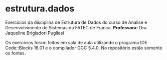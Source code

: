 # estrutura.dados
Exercícios da disciplina de Estrutura de Dados do curso de Analise e Desenvolvimento de Sistemas da FATEC de Franca.
**Professora:** Dra. Jaqueline Brigladori Pugliesi

Os exercícios foram feitos em sala de aula utilizando o programa IDE Code::Blocks 16.01 e o compilador GCC 5.4.0. No repositório estão somente os fontes.
